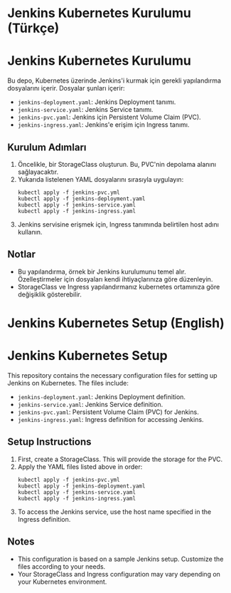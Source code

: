 # Jenkins Kubernetes Kurulumu (Türkçe)


# Jenkins Kubernetes Kurulumu

Bu depo, Kubernetes üzerinde Jenkins'i kurmak için gerekli yapılandırma dosyalarını içerir. Dosyalar şunları içerir:

- `jenkins-deployment.yaml`: Jenkins Deployment tanımı.
- `jenkins-service.yaml`: Jenkins Service tanımı.
- `jenkins-pvc.yaml`: Jenkins için Persistent Volume Claim (PVC).
- `jenkins-ingress.yaml`: Jenkins'e erişim için Ingress tanımı.

## Kurulum Adımları

1. Öncelikle, bir StorageClass oluşturun. Bu, PVC'nin depolama alanını sağlayacaktır.
2. Yukarıda listelenen YAML dosyalarını sırasıyla uygulayın:
   ```
   kubectl apply -f jenkins-pvc.yml
   kubectl apply -f jenkins-deployment.yaml
   kubectl apply -f jenkins-service.yaml
   kubectl apply -f jenkins-ingress.yaml
   ```
3. Jenkins servisine erişmek için, Ingress tanımında belirtilen host adını kullanın.

## Notlar

- Bu yapılandırma, örnek bir Jenkins kurulumunu temel alır. Özelleştirmeler için dosyaları kendi ihtiyaçlarınıza göre düzenleyin.
- StorageClass ve Ingress yapılandırmanız kubernetes ortamınıza göre değişiklik gösterebilir.

# Jenkins Kubernetes Setup (English)


# Jenkins Kubernetes Setup

This repository contains the necessary configuration files for setting up Jenkins on Kubernetes. The files include:

- `jenkins-deployment.yaml`: Jenkins Deployment definition.
- `jenkins-service.yaml`: Jenkins Service definition.
- `jenkins-pvc.yaml`: Persistent Volume Claim (PVC) for Jenkins.
- `jenkins-ingress.yaml`: Ingress definition for accessing Jenkins.

## Setup Instructions

1. First, create a StorageClass. This will provide the storage for the PVC.
2. Apply the YAML files listed above in order:
   ```
   kubectl apply -f jenkins-pvc.yml
   kubectl apply -f jenkins-deployment.yaml
   kubectl apply -f jenkins-service.yaml
   kubectl apply -f jenkins-ingress.yaml
   ```
3. To access the Jenkins service, use the host name specified in the Ingress definition.

## Notes

- This configuration is based on a sample Jenkins setup. Customize the files according to your needs.
- Your StorageClass and Ingress configuration may vary depending on your Kubernetes environment.
